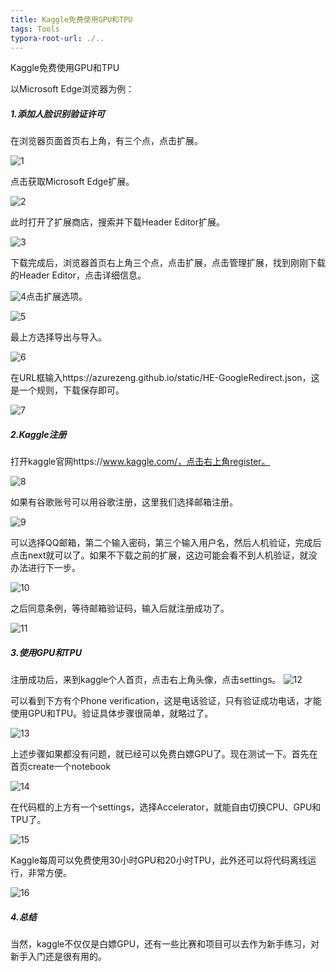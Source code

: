 ```yaml
---
title: Kaggle免费使用GPU和TPU
tags: Tools
typora-root-url: ./..
---
```


Kaggle免费使用GPU和TPU

<!--more-->
以Microsoft Edge浏览器为例：

##### 1.添加人脸识别验证许可

在浏览器页面首页右上角，有三个点，点击扩展。

![1](/images/kaggle/1.png)	

点击获取Microsoft Edge扩展。

![2](/images/kaggle/2.png)

此时打开了扩展商店，搜索并下载Header Editor扩展。

![3](/images/kaggle/3.png)

下载完成后，浏览器首页右上角三个点，点击扩展，点击管理扩展，找到刚刚下载的Header Editor，点击详细信息。

![4](/images/kaggle/4.png)点击扩展选项。

![5](/images/kaggle/5.png)

最上方选择导出与导入。

![6](/images/kaggle/6.png)

在URL框输入https://azurezeng.github.io/static/HE-GoogleRedirect.json，这是一个规则，下载保存即可。

![7](/images/kaggle/7.png)

##### 2.Kaggle注册

打开kaggle官网https://www.kaggle.com/，点击右上角register。

![8](/images/kaggle/8.png)

如果有谷歌账号可以用谷歌注册，这里我们选择邮箱注册。

![9](/images/kaggle/9.png)

可以选择QQ邮箱，第二个输入密码，第三个输入用户名，然后人机验证，完成后点击next就可以了。如果不下载之前的扩展，这边可能会看不到人机验证，就没办法进行下一步。

![10](/images/kaggle/10.png)

之后同意条例，等待邮箱验证码，输入后就注册成功了。

![11](/images/kaggle/11.png)

##### 3.使用GPU和TPU

注册成功后，来到kaggle个人首页，点击右上角头像，点击settings。
![12](/images/kaggle/12.png)

可以看到下方有个Phone verification，这是电话验证，只有验证成功电话，才能使用GPU和TPU。验证具体步骤很简单，就略过了。

![13](/images/kaggle/13.png)

上述步骤如果都没有问题，就已经可以免费白嫖GPU了。现在测试一下。首先在首页create一个notebook

![14](/images/kaggle/14.png)

在代码框的上方有一个settings，选择Accelerator，就能自由切换CPU、GPU和TPU了。

![15](/images/kaggle/15.png)

Kaggle每周可以免费使用30小时GPU和20小时TPU，此外还可以将代码离线运行，非常方便。

![16](/images/kaggle/16.png)

##### 4.总结

当然，kaggle不仅仅是白嫖GPU，还有一些比赛和项目可以去作为新手练习，对新手入门还是很有用的。
